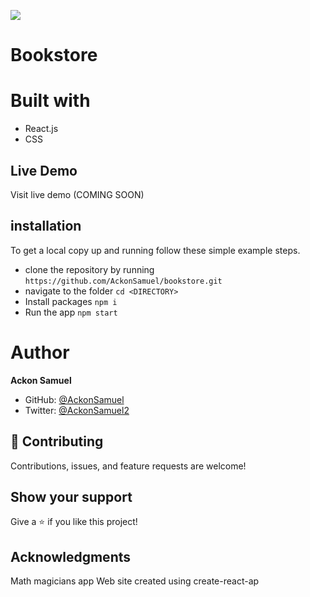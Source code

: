 ![](https://img.shields.io/badge/Microverse-blueviolet)
# Bookstore

# Built with
- React.js
- CSS

## Live Demo
Visit live demo (COMING SOON)

## installation

To get a local copy up and running follow these simple example steps.

- clone the repository by running
``` https://github.com/AckonSamuel/bookstore.git ```
- navigate to the folder
``` cd <DIRECTORY> ```
- Install packages
``` npm i ```
- Run the app
``` npm start ```
# Author
**Ackon Samuel**
- GitHub: [@AckonSamuel](https://github.com/AckonSamuel/)
- Twitter: [@AckonSamuel2](https://twitter.com/AckonSamuel2)
## :handshake: Contributing
Contributions, issues, and feature requests are welcome!
## Show your support
Give a :star:️ if you like this project!
## Acknowledgments
Math magicians app
Web site created using create-react-ap